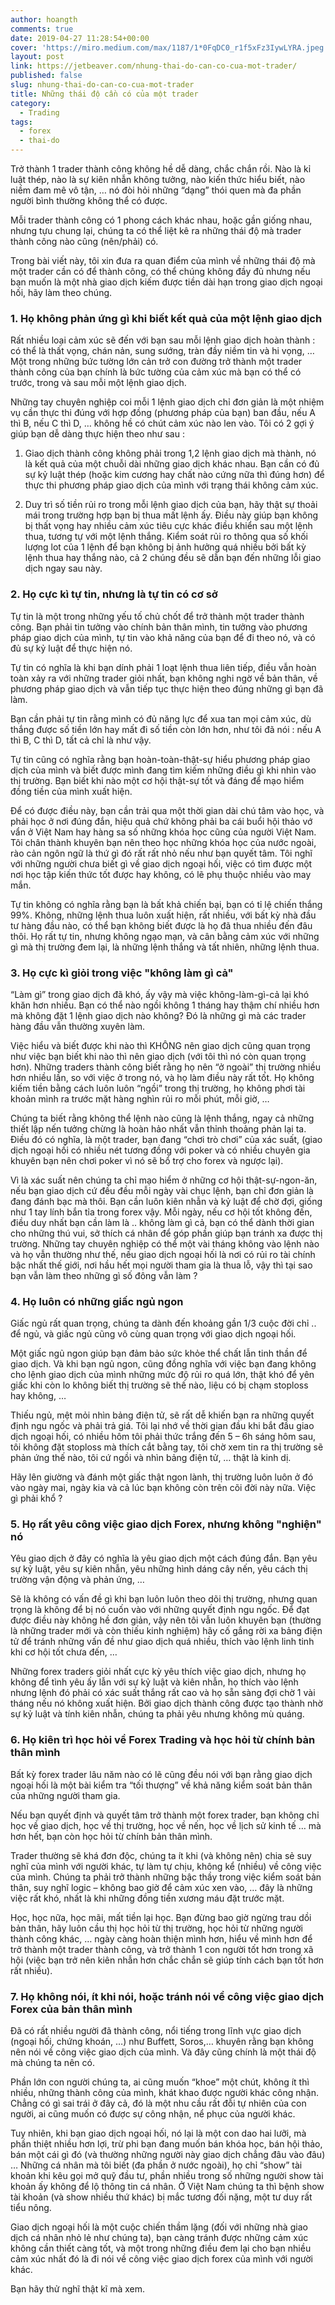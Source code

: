 ```yaml
---
author: hoangth
comments: true
date: 2019-04-27 11:28:54+00:00
cover: 'https://miro.medium.com/max/1187/1*0FqDC0_r1f5xFz3IywLYRA.jpeg'
layout: post
link: https://jetbeaver.com/nhung-thai-do-can-co-cua-mot-trader/
published: false
slug: nhung-thai-do-can-co-cua-mot-trader
title: Những thái độ cần có của một trader
category:
  - Trading
tags:
  - forex
  - thai-do
---
```


Trở thành 1 trader thành công không hề dễ dàng, chắc chắn rồi. Nào là kỉ luật thép, nào là sự kiên nhẫn không tưởng, nào kiến thức hiểu biết, nào niềm đam mê vô tận, … nó đòi hỏi những “dạng” thói quen mà đa phần người bình thường không thể có được.

Mỗi trader thành công có 1 phong cách khác nhau, hoặc gần giống nhau, nhưng tựu chung lại, chúng ta có thể liệt kê ra những thái độ mà trader thành công nào cũng (nên/phải) có.

Trong bài viết này, tôi xin đưa ra quan điểm của mình về những thái độ mà một trader cần có để thành công, có thể chúng không đầy đủ nhưng nếu bạn muốn là một nhà giao dịch kiếm được tiền dài hạn trong giao dịch ngoại hối, hãy làm theo chúng.

### 1. Họ không phản ứng gì khi biết kết quả của một lệnh giao dịch

Rất nhiều loại cảm xúc sẽ đến với bạn sau mỗi lệnh giao dịch hoàn thành : có thể là thất vọng, chán nản, sung sướng, tràn đầy niềm tin và hi vọng, … Một trong những bức tường lớn cản trở con đường trở thành một trader thành công của bạn chính là bức tường của cảm xúc mà bạn có thể có trước, trong và sau mỗi một lệnh giao dịch.

Những tay chuyên nghiệp coi mỗi 1 lệnh giao dịch chỉ đơn giản là một nhiệm vụ cần thực thi đúng với hợp đồng (phương pháp của bạn) ban đầu, nếu A thì B, nếu C thì D, … không hề có chút cảm xúc nào len vào. Tôi có 2 gợi ý giúp bạn dễ dàng thực hiện theo như sau :

1. Giao dịch thành công không phải trong 1,2 lệnh giao dịch mà thành, nó là kết quả của một chuỗi dài những giao dịch khác nhau. Bạn cần có đủ sự kỷ luật thép (hoặc kim cương hay chất nào cứng nữa thì đúng hơn) để thực thi phương pháp giao dịch của mình với trạng thái không cảm xúc.

2) Duy trì số tiền rủi ro trong mỗi lệnh giao dịch của bạn, hãy thật sự thoải mái trong trường hợp bạn bị thua mất lệnh ấy. Điều này giúp bạn không bị thất vọng hay nhiều cảm xúc tiêu cực khác điều khiển sau một lệnh thua, tương tự với một lệnh thắng. Kiểm soát rủi ro thông qua số khối lượng lot của 1 lệnh để bạn không bị ảnh hưởng quá nhiều bởi bất kỳ lệnh thua hay thắng nào, cả 2 chúng đều sẽ dẫn bạn đến những lỗi giao dịch ngay sau này.

### 2. Họ cực kì tự tin, nhưng là tự tin có cơ sở

Tự tin là một trong những yếu tố chủ chốt để trở thành một trader thành công. Bạn phải tin tưởng vào chính bản thân mình, tin tưởng vào phương pháp giao dịch của mình, tự tin vào khả năng của bạn để đi theo nó, và có đủ sự kỷ luật để thực hiện nó.

Tự tin có nghĩa là khi bạn dính phải 1 loạt lệnh thua liên tiếp, điều vẫn hoàn toàn xảy ra với những trader giỏi nhất, bạn không nghi ngờ về bản thân, về phương pháp giao dịch và vẫn tiếp tục thực hiện theo đúng những gì bạn đã làm.

Bạn cần phải tự tin rằng mình có đủ năng lực để xua tan mọi cảm xúc, dù thắng được số tiền lớn hay mất đi số tiền còn lớn hơn, như tôi đã nói : nếu A thì B, C thì D, tất cả chỉ là như vậy.

Tự tin cũng có nghĩa rằng bạn hoàn-toàn-thật-sự hiểu phương pháp giao dịch của mình và biết được mình đang tìm kiếm những điều gì khi nhìn vào thị trường. Bạn biết khi nào một cơ hội thật-sự tốt và đáng để mạo hiểm đồng tiền của mình xuất hiện.

Để có được điều này, bạn cần trải qua một thời gian dài chú tâm vào học, và phải học ở nơi đúng đắn, hiệu quả chứ không phải ba cái buổi hội thảo vớ vẩn ở Việt Nam hay hàng sa số những khóa học cũng của người Việt Nam. Tôi chân thành khuyên bạn nên theo học những khóa học của nước ngoài, rào cản ngôn ngữ là thứ gì đó rất rất nhỏ nếu như bạn quyết tâm. Tôi nghĩ với những người chưa biết gì về giao dịch ngoại hối, việc có tìm được một nơi học tập kiến thức tốt được hay không, có lẽ phụ thuộc nhiều vào may mắn.

Tự tin không có nghĩa rằng bạn là bất khả chiến bại, bạn có tỉ lệ chiến thắng 99%. Không, những lệnh thua luôn xuất hiện, rất nhiều, với bất kỳ nhà đầu tư hàng đầu nào, có thể bạn không biết được là họ đã thua nhiều đến đâu thôi. Họ rất tự tin, nhưng không ngạo mạn, và cân bằng cảm xúc với những gì mà thị trường đem lại, là những lệnh thắng và tất nhiên, những lệnh thua.

### 3. Họ cực kì giỏi trong việc "không làm gì cả"

“Làm gì” trong giao dịch đã khó, ấy vậy mà việc không-làm-gì-cả lại khó khăn hơn nhiều. Bạn có thể nào ngồi không 1 tháng hay thậm chí nhiều hơn mà không đặt 1 lệnh giao dịch nào không? Đó là những gì mà các trader hàng đầu vẫn thường xuyên làm.

Việc hiểu và biết được khi nào thì KHÔNG nên giao dịch cũng quan trọng như việc bạn biết khi nào thì nên giao dịch (với tôi thì nó còn quan trọng hơn). Những traders thành công biết rằng họ nên “ở ngoài” thị trường nhiều hơn nhiều lần, so với việc ở trong nó, và họ làm điều này rất tốt. Họ không kiếm tiền bằng cách luôn luôn “ngồi” trong thị trường, họ không phơi tài khoản mình ra trước mặt hàng nghìn rủi ro mỗi phút, mỗi giờ, …

Chúng ta biết rằng không thể lệnh nào cũng là lệnh thắng, ngay cả những thiết lập nến tưởng chừng là hoàn hảo nhất vẫn thỉnh thoảng phản lại ta. Điều đó có nghĩa, là một trader, bạn đang “chơi trò chơi” của xác suất, (giao dịch ngoại hối có nhiều nét tương đồng với poker và có nhiều chuyên gia khuyên bạn nên chơi poker vì nó sẽ bổ trợ cho forex và ngược lại).

Vì là xác suất nên chúng ta chỉ mạo hiểm ở những cơ hội thật-sự-ngon-ăn, nếu bạn giao dịch cứ đều đều mỗi ngày vài chục lệnh, bạn chỉ đơn giản là đang đánh bạc mà thôi. Bạn cần luôn kiên nhẫn và kỷ luật để chờ đợi, giống như 1 tay lính bắn tỉa trong forex vậy. Mỗi ngày, nếu cơ hội tốt không đến, điều duy nhất bạn cần làm là .. không làm gì cả, bạn có thể dành thời gian cho những thú vui, sở thích cá nhân để góp phần giúp bạn tránh xa được thị trường. Những tay chuyên nghiệp có thể một vài tháng không vào lệnh nào và họ vẫn thường như thế, nếu giao dịch ngoại hối là nơi có rủi ro tài chính bậc nhất thế giới, nơi hầu hết mọi người tham gia là thua lỗ, vậy thì tại sao bạn vẫn làm theo những gì số đông vẫn làm ?

### 4. Họ luôn có những giấc ngủ ngon

Giấc ngủ rất quan trọng, chúng ta dành đến khoảng gần 1/3 cuộc đời chỉ .. để ngủ, và giấc ngủ cũng vô cùng quan trọng với giao dịch ngoại hối.

Một giấc ngủ ngon giúp bạn đảm bảo sức khỏe thể chất lẫn tinh thần để giao dịch. Và khi bạn ngủ ngon, cũng đồng nghĩa với việc bạn đang không cho lệnh giao dịch của mình những mức độ rủi ro quá lớn, thật khó để yên giấc khi còn lo không biết thị trường sẽ thế nào, liệu có bị chạm stoploss hay không, …

Thiếu ngủ, mệt mỏi nhìn bảng điện tử, sẽ rất dễ khiến bạn ra những quyết định ngu ngốc và phải trả giá. Tôi lại nhớ về thời gian đầu khi bắt đầu giao dịch ngoại hối, có nhiều hôm tôi phải thức trắng đến 5 – 6h sáng hôm sau, tôi không đặt stoploss mà thích cắt bằng tay, tôi chờ xem tin ra thị trường sẽ phản ứng thế nào, tôi cứ ngồi và nhìn bảng điện tử, … thật là kinh dị.

Hãy lên giường và đánh một giấc thật ngon lành, thị trường luôn luôn ở đó vào ngày mai, ngày kia và cả lúc bạn không còn trên cõi đời này nữa. Việc gì phải khổ ?

### 5. Họ rất yêu công việc giao dịch Forex, nhưng không "nghiện" nó

Yêu giao dịch ở đây có nghĩa là yêu giao dịch một cách đúng đắn. Bạn yêu sự kỷ luật, yêu sự kiên nhẫn, yêu những hình dáng cây nến, yêu cách thị trường vận động và phản ứng, …

Sẽ là không có vấn đề gì khi bạn luôn luôn theo dõi thị trường, nhưng quan trọng là không để bị nó cuốn vào với những quyết định ngu ngốc. Để đạt được điều này không hề đơn giản, vậy nên tôi vẫn luôn khuyên bạn (thường là những trader mới và còn thiếu kinh nghiệm) hãy cố gắng rời xa bảng điện tử để tránh những vấn đề như giao dịch quá nhiều, thích vào lệnh linh tinh khi cơ hội tốt chưa đến, …

Những forex traders giỏi nhất cực kỳ yêu thích việc giao dịch, nhưng họ không để tình yêu ấy lẫn với sự kỷ luật và kiên nhẫn, họ thích vào lệnh nhưng lệnh đó phải có xác suất thắng rất cao và họ sẵn sàng đợi chờ 1 vài tháng nếu nó không xuất hiện. Bởi giao dịch thành công được tạo thành nhờ sự kỷ luật và tính kiên nhẫn, chúng ta phải yêu nhưng không mù quáng.

### 6. Họ kiên trì học hỏi về Forex Trading và học hỏi từ chính bản thân mình

Bất kỳ forex trader lâu năm nào có lẽ cũng đều nói với bạn rằng giao dịch ngoại hối là một bài kiểm tra “tối thượng” về khả năng kiểm soát bản thân của những người tham gia.

Nếu bạn quyết định và quyết tâm trở thành một forex trader, bạn không chỉ học về giao dịch, học về thị trường, học về nến, học về lịch sử kinh tế … mà hơn hết, bạn còn học hỏi từ chính bản thân mình.

Trader thường sẽ khá đơn độc, chúng ta ít khi (và không nên) chia sẻ suy nghĩ của mình với người khác, tự làm tự chịu, không kể (nhiều) về công việc của mình. Chúng ta phải trở thành những bậc thầy trong việc kiểm soát bản thân, suy nghĩ logic – không bao giờ để cảm xúc xen vào, … đây là những việc rất khó, nhất là khi những đồng tiền xương máu đặt trước mặt.

Học, học nữa, học mãi, mất tiền lại học. Bạn đừng bao giờ ngừng trau dồi bản thân, hãy luôn cầu thị học hỏi từ thị trường, học hỏi từ những người thành công khác, … ngày càng hoàn thiện mình hơn, hiểu về mình hơn để trở thành một trader thành công, và trở thành 1 con người tốt hơn trong xã hội (việc bạn trở nên kiên nhẫn hơn chắc chắn sẽ giúp tính cách bạn tốt hơn rất nhiều).

### 7. Họ không nói, ít khi nói, hoặc tránh nói về công việc giao dịch Forex của bản thân mình

Đã có rất nhiều người đã thành công, nổi tiếng trong lĩnh vực giao dịch (ngoại hối, chứng khoán, …) như Buffett, Soros,… khuyên rằng bạn không nên nói về công việc giao dịch của mình. Và đây cũng chính là một thái độ mà chúng ta nên có.

Phần lớn con người chúng ta, ai cũng muốn “khoe” một chút, không ít thì nhiều, những thành công của mình, khát khao được người khác công nhận. Chẳng có gì sai trái ở đây cả, đó là một nhu cầu rất đỗi tự nhiên của con người, ai cũng muốn có được sự công nhận, nể phục của người khác.

Tuy nhiên, khi bạn giao dịch ngoại hối, nó lại là một con dao hai lưỡi, mà phần thiệt nhiều hơn lợi, trừ phi bạn đang muốn bán khóa học, bán hội thảo, bán một cái gì đó (và thường những người này giao dịch chẳng đâu vào đâu) … Những cá nhân mà tôi biết (đa phần ở nước ngoài), họ chỉ “show” tài khoản khi kêu gọi mở quỹ đầu tư, phần nhiều trong số những người show tài khoản ấy không để lộ thông tin cá nhân. Ở Việt Nam chúng ta thì bệnh show tài khoản (và show nhiều thứ khác) bị mắc tương đối nặng, một tư duy rất tiểu nông.

Giao dịch ngoại hối là một cuộc chiến thầm lặng (đối với những nhà giao dịch cá nhân nhỏ lẻ như chúng ta), bạn càng tránh được những cảm xúc không cần thiết càng tốt, và một trong những điều đem lại cho bạn nhiều cảm xúc nhất đó là đi nói về công việc giao dịch forex của mình với người khác.

Bạn hãy thử nghĩ thật kĩ mà xem.
